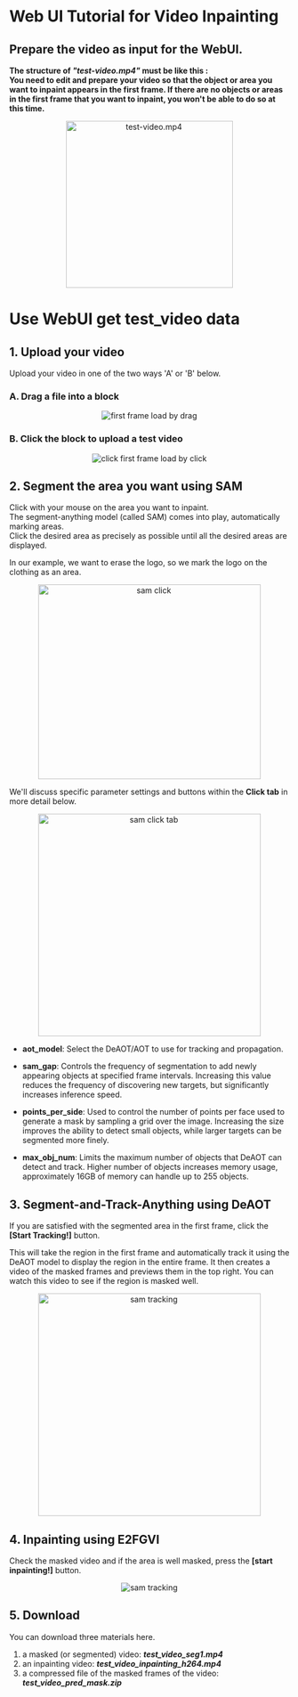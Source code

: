 # Web UI Tutorial for Video Inpainting

## Prepare the video as input for the WebUI.
**The structure of _"test-video.mp4"_ must be like this : </br>
You need to edit and prepare your video so that the object or area you want to inpaint appears in the first frame.
If there are no objects or areas in the first frame that you want to inpaint, you won't be able to do so at this time.**

<p align="center"><img src="./img/capture_test_video.png"
 width = "300" height = "300" alt="test-video.mp4"/> </p>


# Use WebUI get test_video data
## 1. Upload your video
Upload your video in one of the two ways 'A' or 'B' below.
### A. Drag a file into a block
 <p align="center"><img src="./img/first frame load.gif" alt="first frame load by drag"/> </p>

### B. Click the block to upload a test video
<p align="center"><img src="./img/click upload.gif" alt="click first frame load by click"/> </p>


## 2. Segment the area you want using SAM

Click with your mouse on the area you want to inpaint. </br>
The segment-anything model (called SAM) comes into play, automatically marking areas. </br>
Click the desired area as precisely as possible until all the desired areas are displayed.

In our example, we want to erase the logo, so we mark the logo on the clothing as an area.
<p align="center"><img src="./img/samclick.gif"  width = "400" height = "350" alt="sam click"/> </p>

We'll discuss specific parameter settings and buttons within the **Click tab** in more detail below.
<p align="center"><img src="./img/CLICK TAB.png" width = "400" height = "400" alt="sam click tab"/> </p>

- **aot_model**: Select the DeAOT/AOT to use for tracking and propagation.

- **sam_gap**: Controls the frequency of segmentation to add newly appearing objects at specified frame intervals. Increasing this value reduces the frequency of discovering new targets, but significantly increases inference speed.

- **points_per_side**: Used to control the number of points per face used to generate a mask by sampling a grid over the image. Increasing the size improves the ability to detect small objects, while larger targets can be segmented more finely.

- **max_obj_num**: Limits the maximum number of objects that DeAOT can detect and track. 
Higher number of objects increases memory usage, approximately 16GB of memory can handle up to 255 objects.


## 3. Segment-and-Track-Anything using DeAOT
If you are satisfied with the segmented area in the first frame, click the **[Start Tracking!]** button. 

This will take the region in the first frame and automatically track it using the DeAOT model to display the region in the entire frame.
It then creates a video of the masked frames and previews them in the top right.
You can watch this video to see if the region is masked well.


<p align="center"><img src="./img/sam tracking.gif" width = "400" height = "400" alt="sam tracking"/> </p>

## 4. Inpainting using E2FGVI
Check the masked video and if the area is well masked, press the **[start inpainting!]** button.

<p align="center"><img src="./img/inpainting.gif" alt="sam tracking"/> </p>

## 5. Download
You can download three materials here.
1. a masked (or segmented) video: _**test_video_seg1.mp4**_
2. an inpainting video: _**test_video_inpainting_h264.mp4**_
3. a compressed file of the masked frames of the video: _**test_video_pred_mask.zip**_

